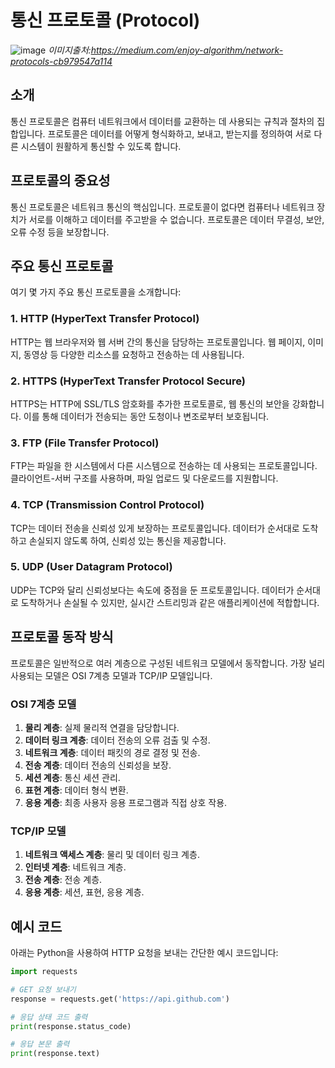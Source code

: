 # 통신 프로토콜 (Protocol)

![image](https://github.com/siilver94/PLC-Communication/assets/57824945/11c53c7d-151b-4207-b604-11a28cdf8f0f)
*이미지출처:https://medium.com/enjoy-algorithm/network-protocols-cb979547a114*


## 소개
통신 프로토콜은 컴퓨터 네트워크에서 데이터를 교환하는 데 사용되는 규칙과 절차의 집합입니다. 프로토콜은 데이터를 어떻게 형식화하고, 보내고, 받는지를 정의하여 서로 다른 시스템이 원활하게 통신할 수 있도록 합니다.

## 프로토콜의 중요성
통신 프로토콜은 네트워크 통신의 핵심입니다. 프로토콜이 없다면 컴퓨터나 네트워크 장치가 서로를 이해하고 데이터를 주고받을 수 없습니다. 프로토콜은 데이터 무결성, 보안, 오류 수정 등을 보장합니다.

## 주요 통신 프로토콜
여기 몇 가지 주요 통신 프로토콜을 소개합니다:

### 1. HTTP (HyperText Transfer Protocol)
HTTP는 웹 브라우저와 웹 서버 간의 통신을 담당하는 프로토콜입니다. 웹 페이지, 이미지, 동영상 등 다양한 리소스를 요청하고 전송하는 데 사용됩니다.

### 2. HTTPS (HyperText Transfer Protocol Secure)
HTTPS는 HTTP에 SSL/TLS 암호화를 추가한 프로토콜로, 웹 통신의 보안을 강화합니다. 이를 통해 데이터가 전송되는 동안 도청이나 변조로부터 보호됩니다.

### 3. FTP (File Transfer Protocol)
FTP는 파일을 한 시스템에서 다른 시스템으로 전송하는 데 사용되는 프로토콜입니다. 클라이언트-서버 구조를 사용하며, 파일 업로드 및 다운로드를 지원합니다.

### 4. TCP (Transmission Control Protocol)
TCP는 데이터 전송을 신뢰성 있게 보장하는 프로토콜입니다. 데이터가 순서대로 도착하고 손실되지 않도록 하여, 신뢰성 있는 통신을 제공합니다.

### 5. UDP (User Datagram Protocol)
UDP는 TCP와 달리 신뢰성보다는 속도에 중점을 둔 프로토콜입니다. 데이터가 순서대로 도착하거나 손실될 수 있지만, 실시간 스트리밍과 같은 애플리케이션에 적합합니다.

## 프로토콜 동작 방식
프로토콜은 일반적으로 여러 계층으로 구성된 네트워크 모델에서 동작합니다. 가장 널리 사용되는 모델은 OSI 7계층 모델과 TCP/IP 모델입니다.

### OSI 7계층 모델
1. **물리 계층**: 실제 물리적 연결을 담당합니다.
2. **데이터 링크 계층**: 데이터 전송의 오류 검출 및 수정.
3. **네트워크 계층**: 데이터 패킷의 경로 결정 및 전송.
4. **전송 계층**: 데이터 전송의 신뢰성을 보장.
5. **세션 계층**: 통신 세션 관리.
6. **표현 계층**: 데이터 형식 변환.
7. **응용 계층**: 최종 사용자 응용 프로그램과 직접 상호 작용.

### TCP/IP 모델
1. **네트워크 액세스 계층**: 물리 및 데이터 링크 계층.
2. **인터넷 계층**: 네트워크 계층.
3. **전송 계층**: 전송 계층.
4. **응용 계층**: 세션, 표현, 응용 계층.

## 예시 코드
아래는 Python을 사용하여 HTTP 요청을 보내는 간단한 예시 코드입니다:
```python
import requests

# GET 요청 보내기
response = requests.get('https://api.github.com')

# 응답 상태 코드 출력
print(response.status_code)

# 응답 본문 출력
print(response.text)
